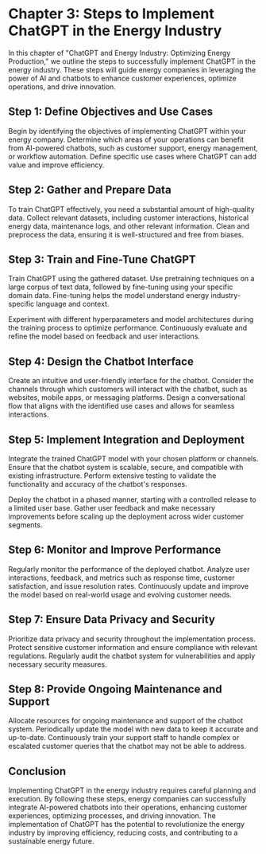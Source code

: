 Chapter 3: Steps to Implement ChatGPT in the Energy Industry
============================================================

In this chapter of "ChatGPT and Energy Industry: Optimizing Energy Production," we outline the steps to successfully implement ChatGPT in the energy industry. These steps will guide energy companies in leveraging the power of AI and chatbots to enhance customer experiences, optimize operations, and drive innovation.

Step 1: Define Objectives and Use Cases
---------------------------------------

Begin by identifying the objectives of implementing ChatGPT within your energy company. Determine which areas of your operations can benefit from AI-powered chatbots, such as customer support, energy management, or workflow automation. Define specific use cases where ChatGPT can add value and improve efficiency.

Step 2: Gather and Prepare Data
-------------------------------

To train ChatGPT effectively, you need a substantial amount of high-quality data. Collect relevant datasets, including customer interactions, historical energy data, maintenance logs, and other relevant information. Clean and preprocess the data, ensuring it is well-structured and free from biases.

Step 3: Train and Fine-Tune ChatGPT
-----------------------------------

Train ChatGPT using the gathered dataset. Use pretraining techniques on a large corpus of text data, followed by fine-tuning using your specific domain data. Fine-tuning helps the model understand energy industry-specific language and context.

Experiment with different hyperparameters and model architectures during the training process to optimize performance. Continuously evaluate and refine the model based on feedback and user interactions.

Step 4: Design the Chatbot Interface
------------------------------------

Create an intuitive and user-friendly interface for the chatbot. Consider the channels through which customers will interact with the chatbot, such as websites, mobile apps, or messaging platforms. Design a conversational flow that aligns with the identified use cases and allows for seamless interactions.

Step 5: Implement Integration and Deployment
--------------------------------------------

Integrate the trained ChatGPT model with your chosen platform or channels. Ensure that the chatbot system is scalable, secure, and compatible with existing infrastructure. Perform extensive testing to validate the functionality and accuracy of the chatbot's responses.

Deploy the chatbot in a phased manner, starting with a controlled release to a limited user base. Gather user feedback and make necessary improvements before scaling up the deployment across wider customer segments.

Step 6: Monitor and Improve Performance
---------------------------------------

Regularly monitor the performance of the deployed chatbot. Analyze user interactions, feedback, and metrics such as response time, customer satisfaction, and issue resolution rates. Continuously update and improve the model based on real-world usage and evolving customer needs.

Step 7: Ensure Data Privacy and Security
----------------------------------------

Prioritize data privacy and security throughout the implementation process. Protect sensitive customer information and ensure compliance with relevant regulations. Regularly audit the chatbot system for vulnerabilities and apply necessary security measures.

Step 8: Provide Ongoing Maintenance and Support
-----------------------------------------------

Allocate resources for ongoing maintenance and support of the chatbot system. Periodically update the model with new data to keep it accurate and up-to-date. Continuously train your support staff to handle complex or escalated customer queries that the chatbot may not be able to address.

Conclusion
----------

Implementing ChatGPT in the energy industry requires careful planning and execution. By following these steps, energy companies can successfully integrate AI-powered chatbots into their operations, enhancing customer experiences, optimizing processes, and driving innovation. The implementation of ChatGPT has the potential to revolutionize the energy industry by improving efficiency, reducing costs, and contributing to a sustainable energy future.
